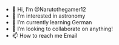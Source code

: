 - 👋 Hi, I’m @Narutothegamer12
- 👀 I’m interested in astronomy 
- 🌱 I’m currently learning German
- 💞️ I’m looking to collaborate on anything!
- 📫 How to reach me Email

<!---
Narutothegamer12/Narutothegamer12 is a ✨ special ✨ repository because its `README.md` (this file) appears on your GitHub profile.
You can click the Preview link to take a look at your changes.
--->
